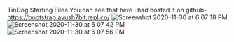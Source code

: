 TinDog Starting Files
You can see that here i had hosted it on github- https://bootstrap.ayush7bit.repl.co/
![Screenshot 2020-11-30 at 6 07 18 PM](https://user-images.githubusercontent.com/59275479/100613117-00d4d500-333a-11eb-97ca-3145d5e7b8fe.png)
![Screenshot 2020-11-30 at 6 07 42 PM](https://user-images.githubusercontent.com/59275479/100613129-05998900-333a-11eb-83e6-36c25f1fe0cb.png)
![Screenshot 2020-11-30 at 6 07 56 PM](https://user-images.githubusercontent.com/59275479/100613139-09c5a680-333a-11eb-9396-3cac36b36fbc.png)
